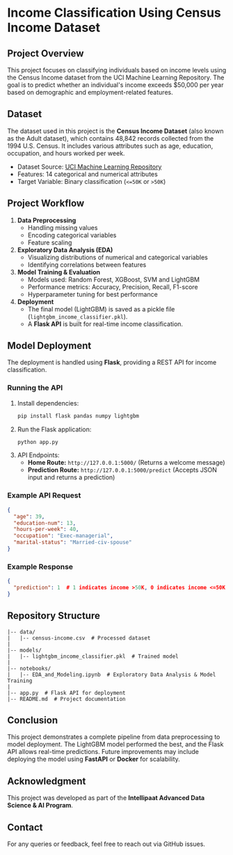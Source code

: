 # Income Classification Using Census Income Dataset

## Project Overview
This project focuses on classifying individuals based on income levels using the Census Income dataset from the UCI Machine Learning Repository. The goal is to predict whether an individual's income exceeds $50,000 per year based on demographic and employment-related features.

## Dataset
The dataset used in this project is the **Census Income Dataset** (also known as the Adult dataset), which contains 48,842 records collected from the 1994 U.S. Census. It includes various attributes such as age, education, occupation, and hours worked per week.

- Dataset Source: [UCI Machine Learning Repository](https://archive.ics.uci.edu/ml/datasets/census+income)
- Features: 14 categorical and numerical attributes
- Target Variable: Binary classification (`<=50K` or `>50K`)

## Project Workflow
1. **Data Preprocessing**
   - Handling missing values
   - Encoding categorical variables
   - Feature scaling
2. **Exploratory Data Analysis (EDA)**
   - Visualizing distributions of numerical and categorical variables
   - Identifying correlations between features
3. **Model Training & Evaluation**
   - Models used: Random Forest, XGBoost, SVM and LightGBM
   - Performance metrics: Accuracy, Precision, Recall, F1-score
   - Hyperparameter tuning for best performance
4. **Deployment**
   - The final model (LightGBM) is saved as a pickle file (`lightgbm_income_classifier.pkl`).
   - A **Flask API** is built for real-time income classification.

## Model Deployment
The deployment is handled using **Flask**, providing a REST API for income classification.

### Running the API
1. Install dependencies:
   ```bash
   pip install flask pandas numpy lightgbm
   ```
2. Run the Flask application:
   ```bash
   python app.py
   ```
3. API Endpoints:
   - **Home Route:** `http://127.0.0.1:5000/` (Returns a welcome message)
   - **Prediction Route:** `http://127.0.0.1:5000/predict` (Accepts JSON input and returns a prediction)

### Example API Request
```json
{
  "age": 39,
  "education-num": 13,
  "hours-per-week": 40,
  "occupation": "Exec-managerial",
  "marital-status": "Married-civ-spouse"
}
```

### Example Response
```json
{
  "prediction": 1  # 1 indicates income >50K, 0 indicates income <=50K
}
```

## Repository Structure
```
|-- data/
|   |-- census-income.csv  # Processed dataset
|
|-- models/
|   |-- lightgbm_income_classifier.pkl  # Trained model
|
|-- notebooks/
|   |-- EDA_and_Modeling.ipynb  # Exploratory Data Analysis & Model Training
|
|-- app.py  # Flask API for deployment
|-- README.md  # Project documentation
```

## Conclusion
This project demonstrates a complete pipeline from data preprocessing to model deployment. The LightGBM model performed the best, and the Flask API allows real-time predictions. Future improvements may include deploying the model using **FastAPI** or **Docker** for scalability.

## Acknowledgment
This project was developed as part of the **Intellipaat Advanced Data Science & AI Program**.

## Contact
For any queries or feedback, feel free to reach out via GitHub issues.
